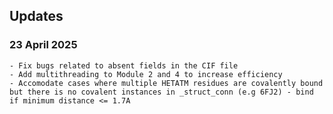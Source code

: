 ## Updates


### 23 April 2025
	- Fix bugs related to absent fields in the CIF file
	- Add multithreading to Module 2 and 4 to increase efficiency
	- Accomodate cases where multiple HETATM residues are covalently bound but there is no covalent instances in _struct_conn (e.g 6FJ2) - bind if minimum distance <= 1.7A

